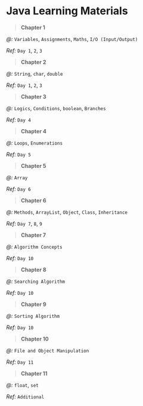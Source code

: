 # Java Learning Materials 

> **Chapter 1**

*@:* `Variables`, `Assignments`, `Maths`, `I/O (Input/Output)`

*Ref:* `Day 1`, `2`, `3`

> **Chapter 2**

*@:* `String`, `char`, `double`

*Ref:* `Day 1`, `2`, `3`

> **Chapter 3**

*@:* `Logics`, `Conditions`, `boolean`, `Branches`

*Ref:* `Day 4`

> **Chapter 4**

*@:* `Loops`, `Enumerations`

*Ref:* `Day 5`

> **Chapter 5**

*@:* `Array`

*Ref:* `Day 6`

> **Chapter 6**

*@:* `Methods`, `ArrayList`, `Object`, `Class`, `Inheritance`

*Ref:* `Day 7`, `8`, `9`

> **Chapter 7**

*@:* `Algorithm Concepts`

*Ref:* `Day 10`

> **Chapter 8**

*@:* `Searching Algorithm`

*Ref:* `Day 10`

> **Chapter 9**

*@:* `Sorting Algorithm`

*Ref:* `Day 10`

> **Chapter 10**

*@:* `File and Object Manipulation`

*Ref:* `Day 11`

> **Chapter 11**

*@:* `float`, `set`

*Ref:* `Additional`